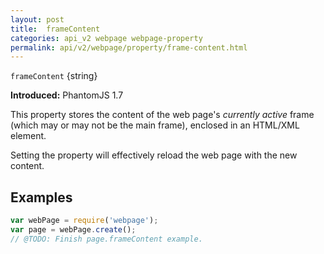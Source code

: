 ```yaml
---
layout: post
title:  frameContent
categories: api_v2 webpage webpage-property
permalink: api/v2/webpage/property/frame-content.html
---
```


`frameContent` {string}

**Introduced:** PhantomJS 1.7

This property stores the content of the web page's _currently active_ frame (which may or may not be the main frame), enclosed in an HTML/XML element.

Setting the property will effectively reload the web page with the new content.

## Examples

```javascript
var webPage = require('webpage');
var page = webPage.create();
// @TODO: Finish page.frameContent example.
```








